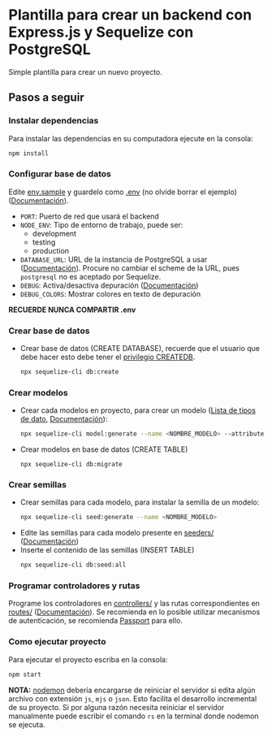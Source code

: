# Plantilla para crear un backend con Express.js y Sequelize con PostgreSQL

Simple plantilla para crear un nuevo proyecto.

## Pasos a seguir

### Instalar dependencias

Para instalar las dependencias en su computadora ejecute en la consola:

```sh
npm install
```

### Configurar base de datos

Edite [env.sample](/env.sample) y guardelo como [.env](/.env) (no olvide borrar el ejemplo) ([Documentación](https://github.com/motdotla/dotenv#readme)).

- `PORT`: Puerto de red que usará el backend
- `NODE_ENV`: Tipo de entorno de trabajo, puede ser:
  - development
  - testing
  - production
- `DATABASE_URL`: URL de la instancia de PostgreSQL a usar ([Documentación](https://www.postgresql.org/docs/current/libpq-connect.html#id-1.7.3.8.3.6)).  Procure no cambiar el scheme de la URL, pues `postgresql` no es aceptado por Sequelize.
- `DEBUG`: Activa/desactiva depuración ([Documentación](https://github.com/visionmedia/debug#readme))
- `DEBUG_COLORS`: Mostrar colores en texto de depuración

**RECUERDE NUNCA COMPARTIR .env**

### Crear base de datos

- Crear base de datos (CREATE DATABASE), recuerde que el usuario que debe hacer esto debe tener el [privilegio CREATEDB](https://www.postgresql.org/docs/9.0/sql-createdatabase.html#:~:text=To%20create%20a%20database%2C%20you%20must%20be%20a%20superuser%20or%20have%20the%20special%20CREATEDB%20privilege.%20See%20CREATE%20USER.).
  ```sh
  npx sequelize-cli db:create
  ```

### Crear modelos

- Crear cada modelos en proyecto, para crear un modelo ([Lista de tipos de dato](https://sequelize.org/master/variable/index.html#:~:text=UniqueConstraintError-,datatypes,-C), [Documentación](https://sequelize.org/master/manual/migrations.html)):
  ```sh
  npx sequelize-cli model:generate --name <NOMBRE_MODELO> --attributes <NOMBRE_ATRIBUTO1>:<TIPO_ATRIBUTO1>,<NOMBRE_ATRIBUTO2>:<TIPO_ATRIBUTO2>
  ```
- Crear modelos en base de datos (CREATE TABLE)
  ```
  npx sequelize-cli db:migrate
  ```

### Crear semillas

- Crear semillas para cada modelo, para instalar la semilla de un modelo:
  ```sh
  npx sequelize-cli seed:generate --name <NOMBRE_MODELO>
  ```
- Edite las semillas para cada modelo presente en [seeders/](/seeders/) ([Documentación](https://github.com/sequelize/umzug#documentation))
- Inserte el contenido de las semillas (INSERT TABLE)
  ```sh
  npx sequelize-cli db:seed:all
  ```

### Programar controladores y rutas

Programe los controladores en [controllers/](/controllers/) y las rutas correspondientes en [routes/](/routes/) ([Documentación](https://expressjs.com/en/guide/routing.html#express-router)). Se recomienda en lo posible utilizar mecanismos de autenticación, se recomienda [Passport](http://www.passportjs.org/) para ello.

### Como ejecutar proyecto

Para ejecutar el proyecto escriba en la consola:

```sh
npm start
```

**NOTA:** [nodemon](https://www.npmjs.com/package/nodemon) debería encargarse de reiniciar el servidor si edita algún archivo con extensión `js`, `mjs` o `json`. Esto facilita el desarrollo incremental de su proyecto. Si por alguna razón necesita reiniciar el servidor manualmente puede escribir el comando `rs` en la terminal donde nodemon se ejecuta.
